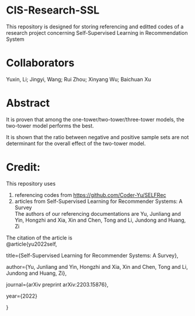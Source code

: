 # CIS-Research-SSL
This repository is designed for storing referencing and editted codes of a research project concerning Self-Supervised Learning in Recommendation System

# Collaborators
Yuxin, Li; Jingyi, Wang; Rui Zhou; Xinyang Wu; Baichuan Xu

# Abstract
It is proven that among the one-tower/two-tower/three-tower models, the two-tower model performs the best.

It is shown that the ratio between negative and positive sample sets are not determinant for the overall effect of the two-tower model.

# Credit:
This repository uses <br />
1. referencing codes from https://github.com/Coder-Yu/SELFRec <br />
2. articles from Self-Supervised Learning for Recommender Systems: A Survey <br />
The authors of our referencing documentations are Yu, Junliang and Yin, Hongzhi and Xia, Xin and Chen, Tong and Li, Jundong and Huang, Zi <br />

The citation of the article is <br />
@article{yu2022self,

  title={Self-Supervised Learning for Recommender Systems: A Survey},
  
  author={Yu, Junliang and Yin, Hongzhi and Xia, Xin and Chen, Tong and Li, Jundong and Huang, Zi},
  
  journal={arXiv preprint arXiv:2203.15876},
  
  year={2022}
  
}
